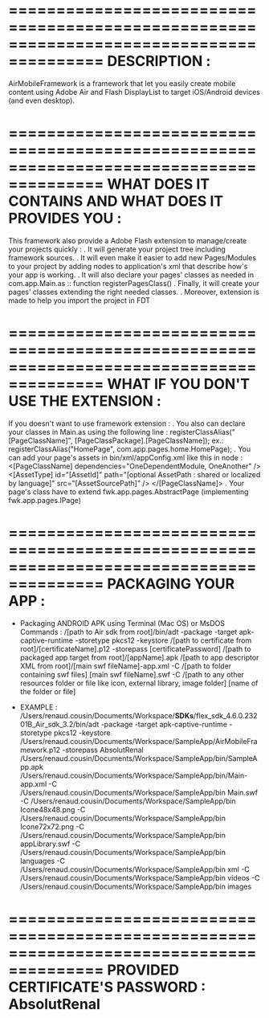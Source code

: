 ========================================================================================
DESCRIPTION :
========================================================================================

AirMobileFramework is a framework that let you easily create mobile content using Adobe Air and Flash DisplayList to target iOS/Android devices (and even desktop).

========================================================================================
WHAT DOES IT CONTAINS AND WHAT DOES IT PROVIDES YOU :
========================================================================================
This framework also provide a Adobe Flash extension to manage/create your projects quickly :
. It will generate your project tree including framework sources.
. It will even make it easier to add new Pages/Modules to your project by adding nodes to application's xml that describe how's your app is working.
. It will also declare your pages' classes as needed in com.app.Main.as :: function registerPagesClass()
. Finally, it will create your pages' classes extending the right needed classes.
. Moreover, extension is made to help you import the project in FDT

========================================================================================
WHAT IF YOU DON'T USE THE EXTENSION :
========================================================================================

If you doesn't want to use framework extension :
. You also can declare your classes in Main.as using the following line :
	registerClassAlias("[PageClassName]", [PageClassPackage].[PageClassName]);
	ex.: registerClassAlias("HomePage", com.app.pages.home.HomePage);
. You can add your page's assets in bin/xml/appConfig.xml like this in <pages> node :
	<[PageClassName] dependencies="OneDependentModule, OneAnother" />
		<[AssetType] id="[AssetId]" path="[optional AssetPath : shared or localized by language]" src="[AssetSourcePath]" />
	</[PageClassName]>
. Your page's class have to extend fwk.app.pages.AbstractPage (implementing fwk.app.pages.IPage)

========================================================================================
PACKAGING YOUR APP :
========================================================================================

- Packaging ANDROID APK using Terminal (Mac OS) or MsDOS Commands :
/[path to Air sdk from root]/bin/adt -package -target apk-captive-runtime -storetype pkcs12 -keystore /[path to certificate from root]/[certificateName].p12 -storepass [certificatePassword] /[path to packaged app target from root]/[appName].apk /[path to app descriptor XML from root]/[main swf fileName]-app.xml -C /[path to folder containing swf files] [main swf fileName].swf -C /[path to any other resources folder or file like icon, external library, image folder] [name of the folder or file]


- EXAMPLE :
/Users/renaud.cousin/Documents/Workspace/__SDKs__/flex_sdk_4.6.0.23201B_Air_sdk_3.2/bin/adt -package -target apk-captive-runtime -storetype pkcs12 -keystore /Users/renaud.cousin/Documents/Workspace/SampleApp/AirMobileFramework.p12 -storepass AbsolutRenal /Users/renaud.cousin/Documents/Workspace/SampleApp/bin/SampleApp.apk /Users/renaud.cousin/Documents/Workspace/SampleApp/bin/Main-app.xml -C /Users/renaud.cousin/Documents/Workspace/SampleApp/bin Main.swf -C /Users/renaud.cousin/Documents/Workspace/SampleApp/bin Icone48x48.png -C /Users/renaud.cousin/Documents/Workspace/SampleApp/bin Icone72x72.png -C /Users/renaud.cousin/Documents/Workspace/SampleApp/bin appLibrary.swf -C /Users/renaud.cousin/Documents/Workspace/SampleApp/bin languages -C /Users/renaud.cousin/Documents/Workspace/SampleApp/bin xml -C /Users/renaud.cousin/Documents/Workspace/SampleApp/bin videos -C /Users/renaud.cousin/Documents/Workspace/SampleApp/bin images

========================================================================================
PROVIDED CERTIFICATE'S PASSWORD : AbsolutRenal
========================================================================================